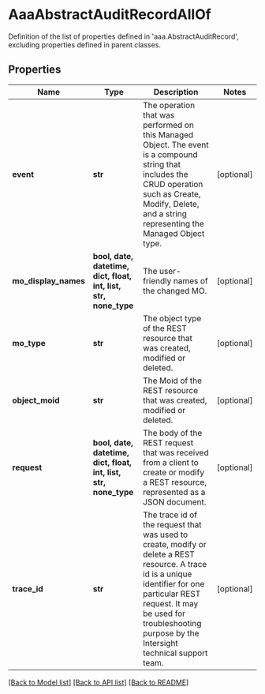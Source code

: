 # AaaAbstractAuditRecordAllOf

Definition of the list of properties defined in 'aaa.AbstractAuditRecord', excluding properties defined in parent classes.
## Properties
Name | Type | Description | Notes
------------ | ------------- | ------------- | -------------
**event** | **str** | The operation that was performed on this Managed Object. The event is a compound string that includes the CRUD operation such as Create, Modify, Delete, and a string representing the Managed Object type. | [optional] 
**mo_display_names** | **bool, date, datetime, dict, float, int, list, str, none_type** | The user-friendly names of the changed MO. | [optional] 
**mo_type** | **str** | The object type of the REST resource that was created, modified or deleted. | [optional] 
**object_moid** | **str** | The Moid of the REST resource that was created, modified or deleted. | [optional] 
**request** | **bool, date, datetime, dict, float, int, list, str, none_type** | The body of the REST request that was received from a client to create or modify a REST resource, represented as a JSON document. | [optional] 
**trace_id** | **str** | The trace id of the request that was used to create, modify or delete a REST resource. A trace id is a unique identifier for one particular REST request. It may be used for troubleshooting purpose by the Intersight technical support team. | [optional] 

[[Back to Model list]](../README.md#documentation-for-models) [[Back to API list]](../README.md#documentation-for-api-endpoints) [[Back to README]](../README.md)


